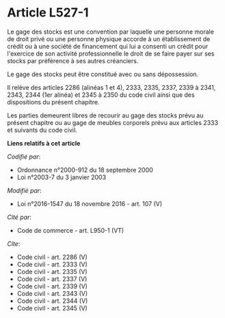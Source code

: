 # Article L527-1

Le gage des stocks est une convention par laquelle une personne morale de droit privé ou une personne physique accorde à un
établissement de crédit ou à une société de financement qui lui a consenti un crédit pour l'exercice de son activité
professionnelle le droit de se faire payer sur ses stocks par préférence à ses autres créanciers. 

Le gage des stocks peut être constitué avec ou sans dépossession. 

Il relève des articles 2286 (alinéas 1 et 4), 2333, 2335, 2337, 2339 à 2341, 2343, 2344 (1er alinéa) et 2345 à 2350 du code
civil ainsi que des dispositions du présent chapitre. 

Les parties demeurent libres de recourir au gage des stocks prévu au présent chapitre ou au gage de meubles corporels prévu
aux articles 2333 et suivants du code civil.

**Liens relatifs à cet article**

_Codifié par_:

  - Ordonnance n°2000-912 du 18 septembre 2000
  - Loi n°2003-7 du 3 janvier 2003

_Modifié par_:

  - Loi n°2016-1547 du 18 novembre 2016 - art. 107 (V)

_Cité par_:

  - Code de commerce - art. L950-1 (VT)

_Cite_:

  - Code civil - art. 2286 (V)
  - Code civil - art. 2333 (V)
  - Code civil - art. 2335 (V)
  - Code civil - art. 2337 (V)
  - Code civil - art. 2339 (V)
  - Code civil - art. 2343 (V)
  - Code civil - art. 2344 (V)
  - Code civil - art. 2345 (V)
